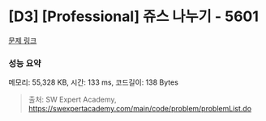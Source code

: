 # [D3] [Professional] 쥬스 나누기 - 5601 

[문제 링크](https://swexpertacademy.com/main/code/problem/problemDetail.do?contestProbId=AWXGAylqcdYDFAUo) 

### 성능 요약

메모리: 55,328 KB, 시간: 133 ms, 코드길이: 138 Bytes



> 출처: SW Expert Academy, https://swexpertacademy.com/main/code/problem/problemList.do